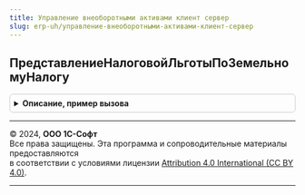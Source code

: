```yaml
---
title: Управление внеоборотными активами клиент сервер
slug: erp-uh/управление-внеоборотными-активами-клиент-сервер
---
```



## ПредставлениеНалоговойЛьготыПоЗемельномуНалогу
<details style="margin: 1em 0; padding: 0.5em; border: 1px solid #ccc; border-radius: 6px;">

<summary style="font-weight: bold; cursor: pointer;">Описание, пример вызова</summary>

```bsl

// Устарела.
// Применяется в расчете земельного налога до 2020 года
//
// Параметры:
//  Ссылка - Структура
//
// Возвращаемое значение:
//  Строка - Представление налоговой льготы по земельному налогу
Функция ПредставлениеНалоговойЛьготыПоЗемельномуНалогу(Ссылка) Экспорт
```

Пример вызова
```bsl
Результат = УправлениеВнеоборотнымиАктивамиКлиентСервер.ПредставлениеНалоговойЛьготыПоЗемельномуНалогу(Ссылка) 
```
</details>

---

© 2024, **ООО 1С-Софт**  
Все права защищены. Эта программа и сопроводительные материалы предоставляются  
в соответствии с условиями лицензии [Attribution 4.0 International (CC BY 4.0)](https://creativecommons.org/licenses/by/4.0/legalcode).

---
